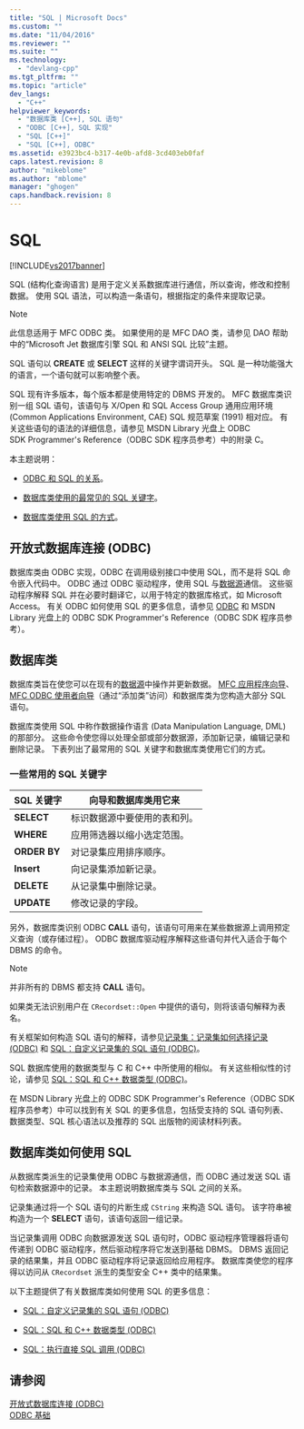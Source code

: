 ```yaml
---
title: "SQL | Microsoft Docs"
ms.custom: ""
ms.date: "11/04/2016"
ms.reviewer: ""
ms.suite: ""
ms.technology: 
  - "devlang-cpp"
ms.tgt_pltfrm: ""
ms.topic: "article"
dev_langs: 
  - "C++"
helpviewer_keywords: 
  - "数据库类 [C++], SQL 语句"
  - "ODBC [C++], SQL 实现"
  - "SQL [C++]"
  - "SQL [C++], ODBC"
ms.assetid: e3923bc4-b317-4e0b-afd8-3cd403eb0faf
caps.latest.revision: 8
author: "mikeblome"
ms.author: "mblome"
manager: "ghogen"
caps.handback.revision: 8
---
```

# SQL
[!INCLUDE[vs2017banner](../../assembler/inline/includes/vs2017banner.md)]

SQL \(结构化查询语言\) 是用于定义关系数据库进行通信，所以查询，修改和控制数据。  使用 SQL 语法，可以构造一条语句，根据指定的条件来提取记录。  
  
> [!NOTE]
>  此信息适用于 MFC ODBC 类。  如果使用的是 MFC DAO 类，请参见 DAO 帮助中的“Microsoft Jet 数据库引擎 SQL 和 ANSI SQL 比较”主题。  
  
 SQL 语句以 **CREATE** 或 **SELECT** 这样的关键字谓词开头。  SQL 是一种功能强大的语言，一个语句就可以影响整个表。  
  
 SQL 现有许多版本，每个版本都是使用特定的 DBMS 开发的。  MFC 数据库类识别一组 SQL 语句，该语句与 X\/Open 和 SQL Access Group 通用应用环境 \(Common Applications Environment, CAE\) SQL 规范草案 \(1991\) 相对应。  有关这些语句的语法的详细信息，请参见 MSDN Library 光盘上 ODBC SDK Programmer's Reference（ODBC SDK 程序员参考）中的附录 C。  
  
 本主题说明：  
  
-   [ODBC 和 SQL 的关系](#_core_open_database_connectivity_.28.odbc.29)。  
  
-   [数据库类使用的最常见的 SQL 关键字](#_core_the_database_classes)。  
  
-   [数据库类使用 SQL 的方式](#_core_how_the_database_classes_use_sql)。  
  
##  <a name="_core_open_database_connectivity_.28.odbc.29"></a> 开放式数据库连接 \(ODBC\)  
 数据库类由 ODBC 实现，ODBC 在调用级别接口中使用 SQL，而不是将 SQL 命令嵌入代码中。  ODBC 通过 ODBC 驱动程序，使用 SQL 与[数据源](../../data/odbc/data-source-odbc.md)通信。  这些驱动程序解释 SQL 并在必要时翻译它，以用于特定的数据库格式，如 Microsoft Access。  有关 ODBC 如何使用 SQL 的更多信息，请参见 [ODBC](../../data/odbc/odbc-basics.md) 和 MSDN Library 光盘上的 ODBC SDK Programmer's Reference（ODBC SDK 程序员参考）。  
  
##  <a name="_core_the_database_classes"></a> 数据库类  
 数据库类旨在使您可以在现有的[数据源](../../data/odbc/data-source-odbc.md)中操作并更新数据。  [MFC 应用程序向导](../../mfc/reference/database-support-mfc-application-wizard.md)、[MFC ODBC 使用者向导](../../mfc/reference/adding-an-mfc-odbc-consumer.md)（通过“添加类”访问）和数据库类为您构造大部分 SQL 语句。  
  
 数据库类使用 SQL 中称作数据操作语言 \(Data Manipulation Language, DML\) 的那部分。  这些命令使您得以处理全部或部分数据源，添加新记录，编辑记录和删除记录。  下表列出了最常用的 SQL 关键字和数据库类使用它们的方式。  
  
### 一些常用的 SQL 关键字  
  
|SQL 关键字|向导和数据库类用它来|  
|-------------|----------------|  
|**SELECT**|标识数据源中要使用的表和列。|  
|**WHERE**|应用筛选器以缩小选定范围。|  
|**ORDER BY**|对记录集应用排序顺序。|  
|**Insert**|向记录集添加新记录。|  
|**DELETE**|从记录集中删除记录。|  
|**UPDATE**|修改记录的字段。|  
  
 另外，数据库类识别 ODBC **CALL** 语句，该语句可用来在某些数据源上调用预定义查询（或存储过程）。  ODBC 数据库驱动程序解释这些语句并代入适合于每个 DBMS 的命令。  
  
> [!NOTE]
>  并非所有的 DBMS 都支持 **CALL** 语句。  
  
 如果类无法识别用户在 `CRecordset::Open` 中提供的语句，则将该语句解释为表名。  
  
 有关框架如何构造 SQL 语句的解释，请参见[记录集：记录集如何选择记录 \(ODBC\)](../../data/odbc/recordset-how-recordsets-select-records-odbc.md) 和 [SQL：自定义记录集的 SQL 语句 \(ODBC\)](../../data/odbc/sql-customizing-your-recordset’s-sql-statement-odbc.md)。  
  
 SQL 数据库使用的数据类型与 C 和 C\+\+ 中所使用的相似。  有关这些相似性的讨论，请参见 [SQL：SQL 和 C\+\+ 数据类型 \(ODBC\)](../../data/odbc/sql-sql-and-cpp-data-types-odbc.md)。  
  
 在 MSDN Library 光盘上的 ODBC SDK Programmer's Reference（ODBC SDK 程序员参考）中可以找到有关 SQL 的更多信息，包括受支持的 SQL 语句列表、数据类型、SQL 核心语法以及推荐的 SQL 出版物的阅读材料列表。  
  
##  <a name="_core_how_the_database_classes_use_sql"></a> 数据库类如何使用 SQL  
 从数据库类派生的记录集使用 ODBC 与数据源通信，而 ODBC 通过发送 SQL 语句检索数据源中的记录。  本主题说明数据库类与 SQL 之间的关系。  
  
 记录集通过将一个 SQL 语句的片断生成 `CString` 来构造 SQL 语句。  该字符串被构造为一个 **SELECT** 语句，该语句返回一组记录。  
  
 当记录集调用 ODBC 向数据源发送 SQL 语句时，ODBC 驱动程序管理器将语句传递到 ODBC 驱动程序，然后驱动程序将它发送到基础 DBMS。  DBMS 返回记录的结果集，并且 ODBC 驱动程序将记录返回给应用程序。  数据库类使您的程序得以访问从 `CRecordset` 派生的类型安全 C\+\+ 类中的结果集。  
  
 以下主题提供了有关数据库类如何使用 SQL 的更多信息：  
  
-   [SQL：自定义记录集的 SQL 语句 \(ODBC\)](../../data/odbc/sql-customizing-your-recordset’s-sql-statement-odbc.md)  
  
-   [SQL：SQL 和 C\+\+ 数据类型 \(ODBC\)](../../data/odbc/sql-sql-and-cpp-data-types-odbc.md)  
  
-   [SQL：执行直接 SQL 调用 \(ODBC\)](../../data/odbc/sql-making-direct-sql-calls-odbc.md)  
  
## 请参阅  
 [开放式数据库连接 \(ODBC\)](../../data/odbc/open-database-connectivity-odbc.md)   
 [ODBC 基础](../../data/odbc/odbc-basics.md)